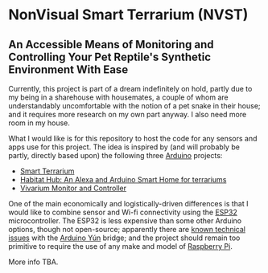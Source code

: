 # NonVisual Smart Terrarium (NVST)
## An Accessible Means of Monitoring and Controlling Your Pet Reptile's Synthetic Environment With Ease
Currently, this project is part of a dream indefinitely on hold, partly due to my being in a sharehouse with housemates, a couple of whom are understandably uncomfortable with the notion of a pet snake in their house; and it requires more research on my own part anyway.  I also need more room in my house.

What I would like is for this repository to host the code for any sensors and apps use for this project.  The idea is inspired by (and will probably be partly, directly based upon) the following three [Arduino](https://www.arduino.cc/) projects:
* [Smart Terrarium](https://create.arduino.cc/projecthub/ryanjgill2/smart-terrarium-b6fa04)
* [Habitat Hub: An Alexa and Arduino Smart Home for terrariums](https://create.arduino.cc/projecthub/jfforever70/habitat-hub-an-alexa-and-arduino-smart-home-for-terrariums-8c3f1a)
* [Vivarium Monitor and Controller](https://create.arduino.cc/projecthub/cfar/vivarium-monitor-and-controller-dba892)

One of the main economically and logistically-driven differences is that I would like to combine sensor and Wi-fi connectivity using the [ESP32](https://www.espressif.com/en/products/socs/esp32) microcontroller.  The ESP32 is less expensive than some other Arduino options, though not open-source; apparently there are [known technical issues](https://www.google.com/search?q=arduino+yun+y%C3%BAn+known+issu*+troubl*&sxsrf=AOaemvKAZ4Y1YqTpeuXhveiNbGO5OgDGbA%3A1638169632192&source=hp&ei=IHykYc-XCcSawbkP3M6yoAc&iflsig=ALs-wAMAAAAAYaSKMGiPISQR3eistqMjJEu7wJu4jzxI&oq=arduino+Yu&gs_lcp=Cgdnd3Mtd2l6EAMYADIECCMQJzIECCMQJzIECCMQJzIFCAAQkQIyBQgAEJECMgUIABCRAjIFCAAQgAQyBQgAEIAEMgUIABCRAjIFCAAQgAQ6BwgjEOoCECc6CwgAEIAEELEDEIMBOhEILhCABBCxAxCDARDHARDRAzoICC4QgAQQsQM6CAgAELEDEIMBOg4ILhCABBCxAxDHARCjAjoRCC4QgAQQsQMQgwEQxwEQrwE6CwguEIAEELEDEIMBOggIABCABBCxAzoLCC4QgAQQxwEQrwE6DgguEIAEELEDEMcBENEDOggIABCxAxCRAlAAWMpgYKlyaAdwAHgDgAGoAogB-ReSAQYwLjE1LjKYAQCgAQGwAQo&sclient=gws-wiz) with the [Arduino Yún](https://www.arduino.cc/en/Main/ArduinoBoardYun/) bridge; and the project should remain too primitive to require the use of any make and model of [Raspberry Pi](https://www.raspberrypi.org/).

More info TBA.